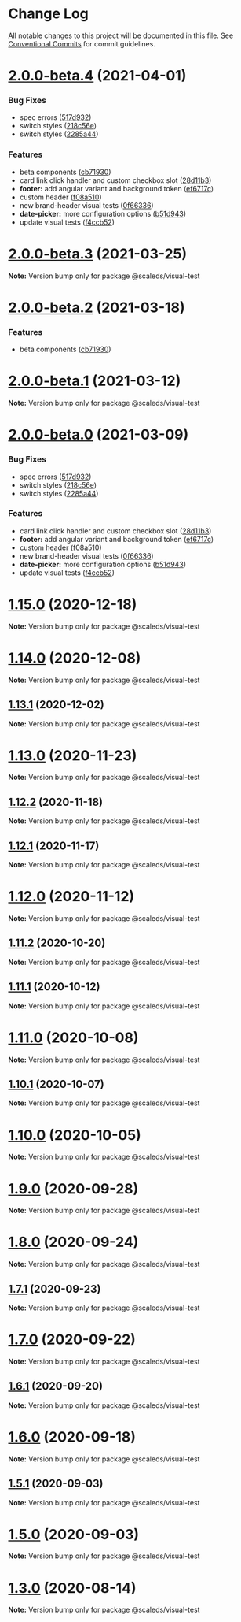 # Change Log

All notable changes to this project will be documented in this file.
See [Conventional Commits](https://conventionalcommits.org) for commit guidelines.

# [2.0.0-beta.4](https://gitlab.com/scale-ds/scale-telekom/compare/v1.2.0...v2.0.0-beta.4) (2021-04-01)


### Bug Fixes

* spec errors ([517d932](https://gitlab.com/scale-ds/scale-telekom/commit/517d9324b364d137ba6f4076332b3b7f25682cce))
* switch styles ([218c56e](https://gitlab.com/scale-ds/scale-telekom/commit/218c56ed8183783f88930f6d1643c219ff2fa17e))
* switch styles ([2285a44](https://gitlab.com/scale-ds/scale-telekom/commit/2285a4464ebef7beefd56b6c4d74ca7e56185906))


### Features

* beta components ([cb71930](https://gitlab.com/scale-ds/scale-telekom/commit/cb71930b026b80d222a23d5929e0f30976e2f2d6))
* card link click handler and custom checkbox slot ([28d11b3](https://gitlab.com/scale-ds/scale-telekom/commit/28d11b34eceec8e1944b5ba471390ba1f3b89c71))
* **footer:** add angular variant and background token ([ef6717c](https://gitlab.com/scale-ds/scale-telekom/commit/ef6717c5220c72d839852c7f238cf492e715673b))
* custom header ([f08a510](https://gitlab.com/scale-ds/scale-telekom/commit/f08a510a873325367ddd7c8c986516037d4686fa))
* new brand-header visual tests ([0f66336](https://gitlab.com/scale-ds/scale-telekom/commit/0f6633634754796e4eed8f594fd6fbd4e0814ca0))
* **date-picker:** more configuration options ([b51d943](https://gitlab.com/scale-ds/scale-telekom/commit/b51d943573f70eee100070786c9fa4ebe85af4f3))
* update visual tests ([f4ccb52](https://gitlab.com/scale-ds/scale-telekom/commit/f4ccb5277afe52c504d7438da314f15c89b2a8d9))





# [2.0.0-beta.3](https://gitlab.com/scale-ds/scale-telekom/compare/v2.0.0-beta.2...v2.0.0-beta.3) (2021-03-25)

**Note:** Version bump only for package @scaleds/visual-test





# [2.0.0-beta.2](https://gitlab.com/scale-ds/scale-telekom/compare/v2.0.0-beta.1...v2.0.0-beta.2) (2021-03-18)


### Features

* beta components ([cb71930](https://gitlab.com/scale-ds/scale-telekom/commit/cb71930b026b80d222a23d5929e0f30976e2f2d6))





# [2.0.0-beta.1](https://gitlab.com/scale-ds/scale-telekom/compare/v2.0.0-beta.0...v2.0.0-beta.1) (2021-03-12)

**Note:** Version bump only for package @scaleds/visual-test





# [2.0.0-beta.0](https://gitlab.com/scale-ds/scale-telekom/compare/v1.2.0...v2.0.0-beta.0) (2021-03-09)


### Bug Fixes

* spec errors ([517d932](https://gitlab.com/scale-ds/scale-telekom/commit/517d9324b364d137ba6f4076332b3b7f25682cce))
* switch styles ([218c56e](https://gitlab.com/scale-ds/scale-telekom/commit/218c56ed8183783f88930f6d1643c219ff2fa17e))
* switch styles ([2285a44](https://gitlab.com/scale-ds/scale-telekom/commit/2285a4464ebef7beefd56b6c4d74ca7e56185906))


### Features

* card link click handler and custom checkbox slot ([28d11b3](https://gitlab.com/scale-ds/scale-telekom/commit/28d11b34eceec8e1944b5ba471390ba1f3b89c71))
* **footer:** add angular variant and background token ([ef6717c](https://gitlab.com/scale-ds/scale-telekom/commit/ef6717c5220c72d839852c7f238cf492e715673b))
* custom header ([f08a510](https://gitlab.com/scale-ds/scale-telekom/commit/f08a510a873325367ddd7c8c986516037d4686fa))
* new brand-header visual tests ([0f66336](https://gitlab.com/scale-ds/scale-telekom/commit/0f6633634754796e4eed8f594fd6fbd4e0814ca0))
* **date-picker:** more configuration options ([b51d943](https://gitlab.com/scale-ds/scale-telekom/commit/b51d943573f70eee100070786c9fa4ebe85af4f3))
* update visual tests ([f4ccb52](https://gitlab.com/scale-ds/scale-telekom/commit/f4ccb5277afe52c504d7438da314f15c89b2a8d9))





# [1.15.0](https://gitlab.com/scale-ds/scale-telekom/compare/v1.14.0...v1.15.0) (2020-12-18)

**Note:** Version bump only for package @scaleds/visual-test

# [1.14.0](https://gitlab.com/scale-ds/scale-telekom/compare/v1.13.1...v1.14.0) (2020-12-08)

**Note:** Version bump only for package @scaleds/visual-test

## [1.13.1](https://gitlab.com/scale-ds/scale-telekom/compare/v1.13.0...v1.13.1) (2020-12-02)

**Note:** Version bump only for package @scaleds/visual-test

# [1.13.0](https://gitlab.com/scale-ds/scale-telekom/compare/v1.12.2...v1.13.0) (2020-11-23)

**Note:** Version bump only for package @scaleds/visual-test

## [1.12.2](https://gitlab.com/scale-ds/scale-telekom/compare/v1.12.1...v1.12.2) (2020-11-18)

**Note:** Version bump only for package @scaleds/visual-test

## [1.12.1](https://gitlab.com/scale-ds/scale-telekom/compare/v1.12.0...v1.12.1) (2020-11-17)

**Note:** Version bump only for package @scaleds/visual-test

# [1.12.0](https://gitlab.com/scale-ds/scale-telekom/compare/v1.11.2...v1.12.0) (2020-11-12)

**Note:** Version bump only for package @scaleds/visual-test

## [1.11.2](https://gitlab.com/scale-ds/scale-telekom/compare/v1.11.1...v1.11.2) (2020-10-20)

**Note:** Version bump only for package @scaleds/visual-test

## [1.11.1](https://gitlab.com/scale-ds/scale-telekom/compare/v1.11.0...v1.11.1) (2020-10-12)

**Note:** Version bump only for package @scaleds/visual-test

# [1.11.0](https://gitlab.com/scale-ds/scale-telekom/compare/v1.10.1...v1.11.0) (2020-10-08)

**Note:** Version bump only for package @scaleds/visual-test

## [1.10.1](https://gitlab.com/scale-ds/scale-telekom/compare/v1.10.0...v1.10.1) (2020-10-07)

**Note:** Version bump only for package @scaleds/visual-test

# [1.10.0](https://gitlab.com/scale-ds/scale-telekom/compare/v1.2.0...v1.10.0) (2020-10-05)

**Note:** Version bump only for package @scaleds/visual-test

# [1.9.0](https://gitlab.com/scale-ds/scale-telekom/compare/v1.8.0...v1.9.0) (2020-09-28)

**Note:** Version bump only for package @scaleds/visual-test

# [1.8.0](https://gitlab.com/scale-ds/scale-telekom/compare/v1.7.1...v1.8.0) (2020-09-24)

**Note:** Version bump only for package @scaleds/visual-test

## [1.7.1](https://gitlab.com/scale-ds/scale-telekom/compare/v1.7.0...v1.7.1) (2020-09-23)

**Note:** Version bump only for package @scaleds/visual-test

# [1.7.0](https://gitlab.com/scale-ds/scale-telekom/compare/v1.6.1...v1.7.0) (2020-09-22)

**Note:** Version bump only for package @scaleds/visual-test

## [1.6.1](https://gitlab.com/scale-ds/scale-telekom/compare/v1.6.0...v1.6.1) (2020-09-20)

**Note:** Version bump only for package @scaleds/visual-test

# [1.6.0](https://gitlab.com/scale-ds/scale-telekom/compare/v1.5.1...v1.6.0) (2020-09-18)

**Note:** Version bump only for package @scaleds/visual-test

## [1.5.1](https://gitlab.com/scale-ds/scale-telekom/compare/v1.5.0...v1.5.1) (2020-09-03)

**Note:** Version bump only for package @scaleds/visual-test

# [1.5.0](https://gitlab.com/scale-ds/scale-telekom/compare/v1.2.0...v1.5.0) (2020-09-03)

**Note:** Version bump only for package @scaleds/visual-test

# [1.3.0](https://gitlab.com/scale-ds/scale-telekom/compare/v1.2.0...v1.3.0) (2020-08-14)

**Note:** Version bump only for package @scaleds/visual-test

